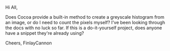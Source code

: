 Hi All,

Does Cocoa provide a built-in method to create a greyscale histogram from an image, or do I need to count the pixels myself? I've been looking through the docs with no luck so far. If this is a do-it-yourself project, does anyone have a snippet they're already using?

Cheers,
FinlayCannon
